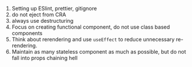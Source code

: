 1. Setting up ESlint, prettier, gitignore
2. do not eject from CRA
3. always use destructuring
4. Focus on creating functional component, do not use class based components
5. Think about rerendering and use `useEffect` to reduce unnecessary re-rendering.
5. Maintain as many stateless component as much as possible, but do not fall into props chaining hell
